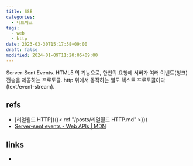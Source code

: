 ```yaml
---
title: SSE
categories:
  - 네트워크
tags:
  - web
  - http
date: 2023-03-30T15:17:58+09:00
draft: false
modified: 2024-01-09T11:20:05+09:00
---
```

Server-Sent Events. HTML5 의 기능으로, 한번의 요청에 서버가 여러 이벤트(청크) 전송을 제공하는 프로토콜. http 위에서 동작하는 별도 텍스트 프로토콜이다(text/event-stream).


## refs
- [리얼월드 HTTP]({{< ref "/posts/리얼월드 HTTP.md" >}})
- [Server-sent events - Web APIs | MDN](https://developer.mozilla.org/en-US/docs/Web/API/Server-sent_events)


## links
- 
